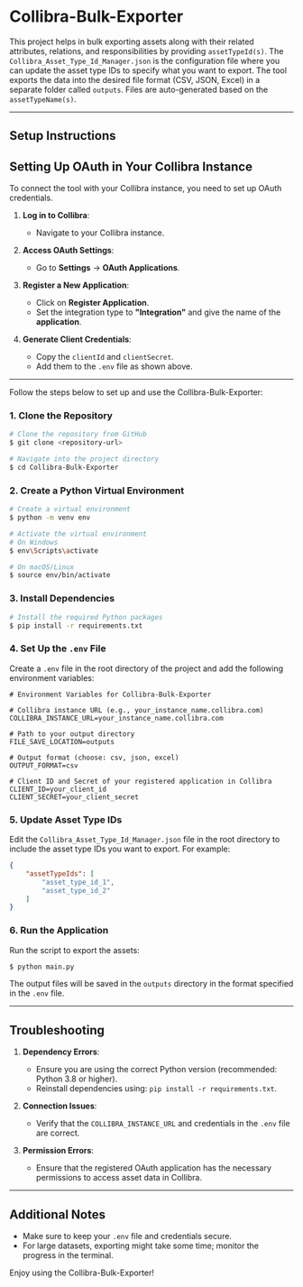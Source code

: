 # Collibra-Bulk-Exporter

This project helps in bulk exporting assets along with their related attributes, relations, and responsibilities by providing `assetTypeId(s)`. The `Collibra_Asset_Type_Id_Manager.json` is the configuration file where you can update the asset type IDs to specify what you want to export. The tool exports the data into the desired file format (CSV, JSON, Excel) in a separate folder called `outputs`. Files are auto-generated based on the `assetTypeName(s)`.

---

## Setup Instructions

## Setting Up OAuth in Your Collibra Instance

To connect the tool with your Collibra instance, you need to set up OAuth credentials.

1. **Log in to Collibra**: 
   - Navigate to your Collibra instance.

2. **Access OAuth Settings**: 
   - Go to **Settings** -> **OAuth Applications**.

3. **Register a New Application**:
   - Click on **Register Application**.
   - Set the integration type to **"Integration"** and give the name of the **application**.

4. **Generate Client Credentials**:
   - Copy the `clientId` and `clientSecret`.
   - Add them to the `.env` file as shown above.

---

Follow the steps below to set up and use the Collibra-Bulk-Exporter:

### 1. Clone the Repository

```bash
# Clone the repository from GitHub
$ git clone <repository-url>

# Navigate into the project directory
$ cd Collibra-Bulk-Exporter
```

### 2. Create a Python Virtual Environment

```bash
# Create a virtual environment
$ python -m venv env

# Activate the virtual environment
# On Windows
$ env\Scripts\activate

# On macOS/Linux
$ source env/bin/activate
```

### 3. Install Dependencies

```bash
# Install the required Python packages
$ pip install -r requirements.txt
```

### 4. Set Up the `.env` File

Create a `.env` file in the root directory of the project and add the following environment variables:

```env
# Environment Variables for Collibra-Bulk-Exporter

# Collibra instance URL (e.g., your_instance_name.collibra.com)
COLLIBRA_INSTANCE_URL=your_instance_name.collibra.com

# Path to your output directory
FILE_SAVE_LOCATION=outputs

# Output format (choose: csv, json, excel)
OUTPUT_FORMAT=csv

# Client ID and Secret of your registered application in Collibra
CLIENT_ID=your_client_id
CLIENT_SECRET=your_client_secret
```

### 5. Update Asset Type IDs

Edit the `Collibra_Asset_Type_Id_Manager.json` file in the root directory to include the asset type IDs you want to export. For example:

```json
{
    "assetTypeIds": [
        "asset_type_id_1",
        "asset_type_id_2"
    ]
}
```

### 6. Run the Application

Run the script to export the assets:

```bash
$ python main.py
```

The output files will be saved in the `outputs` directory in the format specified in the `.env` file.

---

## Troubleshooting

1. **Dependency Errors**:
   - Ensure you are using the correct Python version (recommended: Python 3.8 or higher).
   - Reinstall dependencies using: `pip install -r requirements.txt`.

2. **Connection Issues**:
   - Verify that the `COLLIBRA_INSTANCE_URL` and credentials in the `.env` file are correct.

3. **Permission Errors**:
   - Ensure that the registered OAuth application has the necessary permissions to access asset data in Collibra.

---

## Additional Notes

- Make sure to keep your `.env` file and credentials secure.
- For large datasets, exporting might take some time; monitor the progress in the terminal.

Enjoy using the Collibra-Bulk-Exporter!
